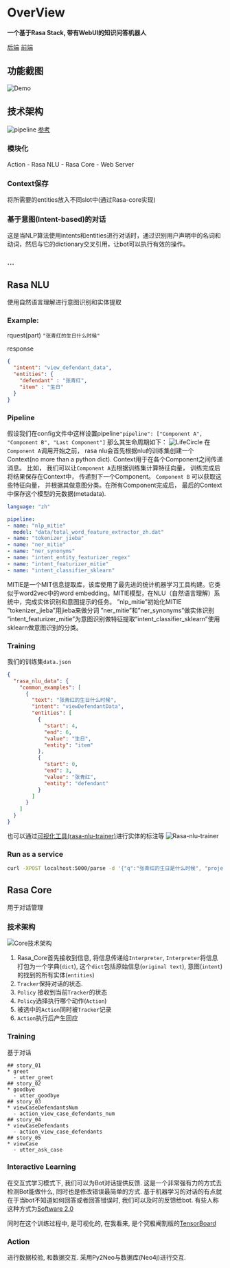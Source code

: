 # OverView
**一个基于Rasa Stack, 带有WebUI的知识问答机器人**

[后端](https://github.com/bing-zhub/RasaChatBot)   [前端](https://github.com/bing-zhub/RasaChatBot_ui)

## 功能截图
![Demo][1]

## 技术架构
![pipeline][2]
[参考](https://rasa.com/docs/get_started_step1/)

### 模块化
Action - Rasa NLU - Rasa Core - Web Server
### Context保存
将所需要的entities放入不同slot中(通过Rasa-core实现)
### 基于意图(Intent-based)的对话
这是当NLP算法使用intents和entities进行对话时，通过识别用户声明中的名词和动词，然后与它的dictionary交叉引用，让bot可以执行有效的操作。
### ...
## Rasa NLU
使用自然语言理解进行意图识别和实体提取
### Example:
rquest(part)
`"张青红的生日什么时候"`

response
```json
{
  "intent": "view_defendant_data",
  "entities": {
    "defendant" : "张青红",
    "item" : "生日"
  }
}
```
### Pipeline
假设我们在config文件中这样设置pipeline`"pipeline": ["Component A", "Component B", "Last Component"]`
那么其生命周期如下：
![LifeCircle][3]
在`Component A`调用开始之前， rasa nlu会首先根据nlu的训练集创建一个Context(no more than a python dict). Context用于在各个Component之间传递消息。 比如， 我们可以让`Component A`去根据训练集计算特征向量， 训练完成后将结果保存在Context中， 传递到下一个Component。 `Component B` 可以获取这些特征向量， 并根据其做意图分类。在所有Component完成后， 最后的Context中保存这个模型的元数据(metadata). 

``` yaml
language: "zh"

pipeline:
- name: "nlp_mitie"
  model: "data/total_word_feature_extractor_zh.dat"
- name: "tokenizer_jieba" 
- name: "ner_mitie" 
- name: "ner_synonyms"
- name: "intent_entity_featurizer_regex"
- name: "intent_featurizer_mitie"
- name: "intent_classifier_sklearn"
```
MITIE是一个MIT信息提取库，该库使用了最先进的统计机器学习工具构建。它类似于word2vec中的word embedding。MITIE模型，在NLU（自然语言理解）系统中，完成实体识别和意图提示的任务。
”nlp_mitie”初始化MITIE
”tokenizer_jieba”用jieba来做分词
”ner_mitie”和”ner_synonyms”做实体识别
”intent_featurizer_mitie”为意图识别做特征提取”intent_classifier_sklearn”使用sklearn做意图识别的分类。

### Training
我们的训练集`data.json`
``` json
{
  "rasa_nlu_data": {
    "common_examples": [
      {
        "text": "张青红的生日什么时候",
        "intent": "viewDefendantData",
        "entities": [
          {
            "start": 4,
            "end": 6,
            "value": "生日",
            "entity": "item"
          },
          {
            "start": 0,
            "end": 3,
            "value": "张青红",
            "entity": "defendant"
          }
        ]
      }
    ]
  }
}
```
也可以通过[可视化工具(rasa-nlu-trainer)](https://github.com/RasaHQ/rasa-nlu-trainer)进行实体的标注等
![Rasa-nlu-trainer][5]
### Run as a service
``` bash
curl -XPOST localhost:5000/parse -d '{"q":"张青红的生日是什么时候", "project":"CriminalMiner", "model":"nlu"}'
```

## Rasa Core
用于对话管理
### 技术架构
![Core技术架构][6]
1. Rasa_Core首先接收到信息, 将信息传递给`Interpreter`, `Interpreter`将信息打包为一个字典(`dict`), 这个`dict`包括原始信息(`original text`), 意图(`intent`)的找到的所有实体(`entities`)
2. `Tracker`保持对话的状态.
3. `Policy` 接收到当前`Tracker`的状态
4. `Policy`选择执行哪个动作(`Action`)
5. 被选中的`Action`同时被`Tracker`记录
6. `Action`执行后产生回应

### Training
基于对话
```
## story_01
* greet
  - utter_greet
## story_02
* goodbye
  - utter_goodbye
## story_03
* viewCaseDefendantsNum
  - action_view_case_defendants_num
## story_04
* viewCaseDefendants
  - action_view_case_defendants
## story_05
* viewCase
  - utter_ask_case
```
### Interactive Learning

在交互式学习模式下, 我们可以为Bot对话提供反馈. 这是一个非常强有力的方式去检测Bot能做什么, 同时也是修改错误最简单的方式. 基于机器学习的对话的有点就在于当bot不知道如何回答或者回答错误时, 我们可以及时的反馈给bot. 有些人称这种方式为[Software 2.0](https://medium.com/@karpathy/software-2-0-a64152b37c35)

同时在这个训练过程中, 是可视化的, 在我看来, 是个究极阉割版的[TensorBoard](https://www.tensorflow.org/guide/summaries_and_tensorboard)

### Action
进行数据校验, 和数据交互. 
采用Py2Neo与数据库(Neo4j)进行交互. 

  [1]: http://images.zshaopingb.cn/2018/12/3664281616.png
  [2]: http://images.zshaopingb.cn/2018/12/4005670685.png
  [3]: http://images.zshaopingb.cn/2018/12/4136964647.png
  [4]: http://images.zshaopingb.cn/2018/12/923236055.jpg
  [5]: http://images.zshaopingb.cn/2018/12/2537130720.jpg
  [6]: http://images.zshaopingb.cn/2018/12/1133622055.png
